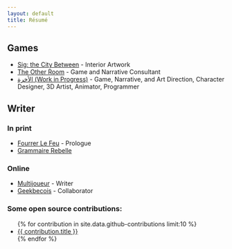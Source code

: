 ```yaml
---
layout: default
title: Résumé
---
```

## Games
* [Sig: the City Between](https://genesisoflegend.com/products/sig) - Interior Artwork
* [The Other Room](http://minorityvr.com) - Game and Narrative Consultant
* [الأخرة (Work in Progress)](https://studioslune.com/projects/alakhira) - Game, Narrative, and Art Direction, Character Designer, 3D Artist, Animator, Programmer

## Writer
### In print
* [Fourrer Le Feu](https://leslibraires.ca/livres/fourrer-le-feu-marjolaine-beauchamp-9782924682036.html) - Prologue
* [Grammaire Rebelle](https://www.facebook.com/events/290536951728803/)

### Online
* [Multijoueur](https://multijoueur.ca/author/mchamli/) - Writer
* [Geekbecois](https://geekbecois.com/author/moustafa/) - Collaborator

<div id="contributions" class="contributions" markdown="1">
<h3>Some open source contributions:</h3>
<ul>
{% for contribution in site.data.github-contributions limit:10 %}
<li>
<a href="{{ contribution.html_url }}">{{ contribution.title }}</a>
</li>
{% endfor %}
</ul>
</div>
